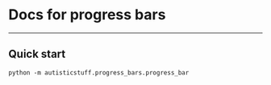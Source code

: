 # Docs for progress bars

---

## Quick start

```shell
python -m autisticstuff.progress_bars.progress_bar
```